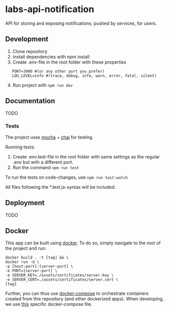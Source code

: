 # labs-api-notification
API for storing and exposing notifications; pushed by services, for users.

## Development

1. Clone repository
2. Install dependencies with npm install
3. Create .env-file in the root folder with these properties
````
   PORT=3000 #(or any other port you prefer)
   LOG_LEVEL=info #(trace, debug, info, warn, error, fatal, silent)
````
4. Run project with ```npm run dev```

## Documentation

TODO

### Tests

The project uses [mocha](https://mochajs.org/) + [chai](https://www.chaijs.com/) for testing.

Running tests:

1. Create .env.test-file in the root folder with same settings as the regular .env but with a different port.
2. Run the command ```npm run test```

To run the tests on code-changes, use ```npm run test:watch```

All files following the *.test.js-syntax will be included.

## Deployment

TODO

## Docker

This app can be built using [docker](https://www.docker.com/). To do so, simply navigate to the root of the project and run:

```
docker build . -t [tag] && \
docker run -d \
-p [host-port]:[server-port] \
-e PORT=[server-port] \
-e SERVER_KEY=./assets/certificates/server.key \
-e SERVER_CERT=./assets/certificates/server.cert \
[tag]
```

Further, you can thus use [docker-compose](https://docs.docker.com/compose/) to orchestrate containers created from this repository (and other dockerized apps). When developing, we use [this](https://github.com/helsingborg-stad/labs-docker-compose) specific docker-compose file.
